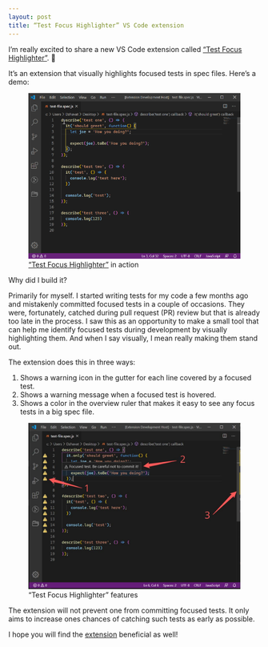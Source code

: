 ```yaml
---
layout: post
title: “Test Focus Highlighter” VS Code extension
---
```


I’m really excited to share a new VS Code extension called [“Test Focus Highlighter”](https://marketplace.visualstudio.com/items?itemName=dzhavat.test-focus-highlighter). 🎉

It’s an extension that visually highlights focused tests in spec files. Here’s a demo:

<figure>
  <img src="/assets/img/2020/04/27/test-focus-highlighter-demo.gif" alt="Test Focus Highlighter Demo">
  <figcaption><a href="https://marketplace.visualstudio.com/items?itemName=dzhavat.test-focus-highlighter" target="_blank" rel="noopener">“Test Focus Highlighter”</a> in action</figcaption>
</figure>

Why did I build it?

Primarily for myself. I started writing tests for my code a few months ago and mistakenly committed focused tests in a couple of occasions. They were, fortunately, catched during pull request (PR) review but that is already too late in the process. I saw this as an opportunity to make a small tool that can help me identify focused tests during development by visually highlighting them. And when I say visually, I mean really making them stand out.

The extension does this in three ways:

1. Shows a warning icon in the gutter for each line covered by a focused test.
2. Shows a warning message when a focused test is hovered.
3. Shows a color in the overview ruler that makes it easy to see any focus tests in a big spec file.

<figure>
  <img src="/assets/img/2020/04/27/test-focus-highlighter-features.jpg" alt="Test Focus Highlighter features">
  <figcaption>“Test Focus Highlighter” features</figcaption>
</figure>

The extension will not prevent one from committing focused tests. It only aims to increase ones chances of catching such tests as early as possible.

I hope you will find the [extension](https://marketplace.visualstudio.com/items?itemName=dzhavat.test-focus-highlighter) beneficial as well!